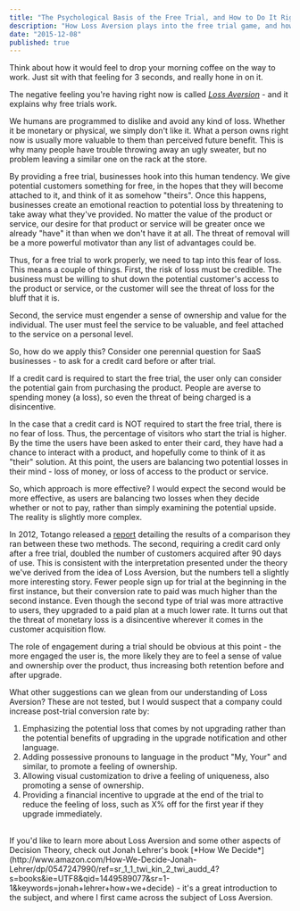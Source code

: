 ```yaml
---
title: "The Psychological Basis of the Free Trial, and How to Do It Right"
description: "How Loss Aversion plays into the free trial game, and how to ensure you're properly setting up your users for the upgrade moment"
date: "2015-12-08"
published: true
---
```


Think about how it would feel to drop your morning coffee on the way to work. Just sit with that feeling for 3 seconds, and really hone in on it.

The negative feeling you're having right now is called [*Loss Aversion*](https://en.wikipedia.org/wiki/Loss_aversion) - and it explains why free trials work.

We humans are programmed to dislike and avoid any kind of loss. Whether it be monetary or physical, we simply don't like it. What a person owns right now is usually more valuable to them than perceived future benefit. This is why many people have trouble throwing away an ugly sweater, but no problem leaving a similar one on the rack at the store.

By providing a free trial, businesses hook into this human tendency. We give potential customers something for free, in the hopes that they will become attached to it, and think of it as somehow "theirs". Once this happens, businesses create an emotional reaction to potential loss by threatening to take away what they've provided. No matter the value of the product or service, our desire for that product or service will be greater once we already "have" it than when we don't have it at all. The threat of removal will be a more powerful motivator than any list of advantages could be.

Thus, for a free trial to work properly, we need to tap into this fear of loss. This means a couple of things. First, the risk of loss must be credible. The business must be willing to shut down the potential customer's access to the product or service, or the customer will see the threat of loss for the bluff that it is.

Second, the service must engender a sense of ownership and value for the individual. The user must feel the service to be valuable, and feel attached to the service on a personal level. 

So, how do we apply this? Consider one perennial question for SaaS businesses - to ask for a credit card before or after trial.

If a credit card is required to start the free trial, the user only can consider the potential gain from purchasing the product. People are averse to spending money (a loss), so even the threat of being charged is a disincentive.

In the case that a credit card is NOT required to start the free trial, there is no fear of loss. Thus, the percentage of visitors who start the trial is higher. By the time the users have been asked to enter their card, they have had a chance to interact with a product, and hopefully come to think of it as "their" solution. At this point, the users are balancing two potential losses in their mind - loss of money, or loss of access to the product or service. 

So, which approach is more effective? I would expect the second would be more effective, as users are balancing two losses when they decide whether or not to pay, rather than simply examining the potential upside. The reality is slightly more complex.

In 2012, Totango released a [report](http://www.totango.com/wp-content/uploads/2012/11/2012-SaaS-Conversions-Benchmark2.pdf) detailing the results of a comparison they ran between these two methods. The second, requiring a credit card only after a free trial, doubled the number of customers acquired after 90 days of use. This is consistent with the interpretation presented under the theory we've derived from the idea of Loss Aversion, but the numbers tell a slightly more interesting story. Fewer people sign up for trial at the beginning in the first instance, but their conversion rate to paid was much higher than the second instance. Even though the second type of trial was more attractive to users, they upgraded to a paid plan at a much lower rate. It turns out that the threat of monetary loss is a disincentive wherever it comes in the customer acquisition flow.

The role of engagement during a trial should be obvious at this point - the more engaged the user is, the more likely they are to feel a sense of value and ownership over the product, thus increasing both retention before and after upgrade.

What other suggestions can we glean from our understanding of Loss Aversion? These are not tested, but I would suspect that a company could increase post-trial conversion rate by:

1. Emphasizing the potential loss that comes by not upgrading rather than the potential benefits of upgrading in the upgrade notification and other language.
2. Adding possessive pronouns to language in the product "My, Your" and similar, to promote a feeling of ownership.
3. Allowing visual customization to drive a feeling of uniqueness, also promoting a sense of ownership.
4. Providing a financial incentive to upgrade at the end of the trial to reduce the feeling of loss, such as X% off for the first year if they upgrade immediately.

<br />
If you'd like to learn more about Loss Aversion and some other aspects of Decision Theory, check out Jonah Lehrer's book [*How We Decide*](http://www.amazon.com/How-We-Decide-Jonah-Lehrer/dp/0547247990/ref=sr_1_1_twi_kin_2_twi_audd_4?s=books&ie=UTF8&qid=1449589077&sr=1-1&keywords=jonah+lehrer+how+we+decide) - it's a great introduction to the subject, and where I first came across the subject of Loss Aversion.
